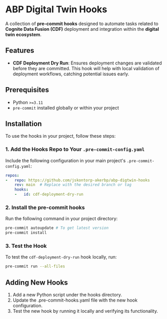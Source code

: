 # ABP Digital Twin Hooks

A collection of **pre-commit hooks** designed to automate tasks related to **Cognite Data Fusion (CDF)** deployment and integration within the **digital twin ecosystem**.

## Features

- **CDF Deployment Dry Run**: Ensures deployment changes are validated before they are committed. This hook will help with local validation of deployment workflows, catching potential issues early.

## Prerequisites

- Python `>=3.11`
- `pre-commit` installed globally or within your project

## Installation

To use the hooks in your project, follow these steps:

### 1. Add the Hooks Repo to Your `.pre-commit-config.yaml`

Include the following configuration in your main project's `.pre-commit-config.yaml`:

```yaml
repos:
-   repo: https://github.com/jskontorp-akerbp/abp-digtwin-hooks
    rev: main  # Replace with the desired branch or tag
    hooks:
    -   id: cdf-deployment-dry-run
```

### 2. Install the pre-commit hooks
Run the following command in your project directory:
```bash
pre-commit autoupdate # To get latest version
pre-commit install
```

### 3. Test the Hook
To test the `cdf-deployment-dry-run` hook locally, run:

```bash
pre-commit run --all-files
```

## Adding New Hooks
1. Add a new Python script under the hooks directory.
1. Update the .pre-commit-hooks.yaml file with the new hook configuration.
1. Test the new hook by running it locally and verifying its functionality.
